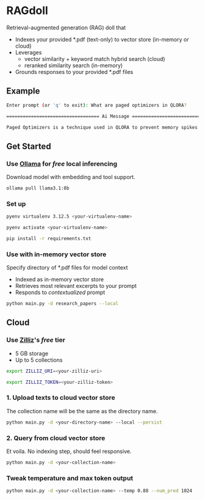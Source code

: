 # RAGdoll
Retrieval-augmented generation (RAG) doll that
- Indexes your provided *.pdf (text-only) to vector store (in-memory or cloud)
- Leverages
  - vector similarity + keyword match hybrid search (cloud)
  - reranked similarity search (in-memory)
- Grounds responses to your provided *.pdf files

## Example
```bash
Enter prompt (or 'q' to exit): What are paged optimizers in QLORA?

================================== Ai Message ==================================

Paged Optimizers is a technique used in QLORA to prevent memory spikes during gradient checkpointing. Here's a simplified explanation:
```

## Get Started

### Use [Ollama](https://github.com/ollama/ollama/blob/main/README.md#quickstart) for *free* local inferencing
Download model with embedding and tool support.
```bash
ollama pull llama3.1:8b
```
### Set up
```bash
pyenv virtualenv 3.12.5 <your-virtualenv-name>
```
```bash
pyenv activate <your-virtualenv-name>
```
```bash
pip install -r requirements.txt
```

### Use with in-memory vector store
Specify directory of *.pdf files for model context
- Indexed as in-memory vector store
- Retrieves most relevant excerpts to your prompt
- Responds to *contextualized* prompt
```bash
python main.py -d research_papers --local
```
## Cloud
### Use [Zilliz](https://zilliz.com/pricing)'s *free* tier
- 5 GB storage
- Up to 5 collections

```bash
export ZILLIZ_URI=<your-zilliz-uri>
```
```bash
export ZILLIZ_TOKEN=<your-zilliz-token>
```

### 1. Upload texts to cloud vector store
The collection name will be the same as the directory name.
```bash
python main.py -d <your-directory-name> --local --persist
```
### 2. Query from cloud vector store
Et voila. No indexing step, should feel responsive.
```bash
python main.py -d <your-collection-name>
```
### Tweak temperature and max token output
```bash
python main.py -d <your-collection-name> --temp 0.88 --num_pred 1024
```
